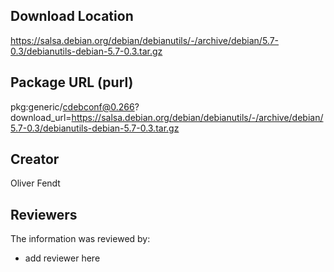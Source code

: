 ## Download Location

https://salsa.debian.org/debian/debianutils/-/archive/debian/5.7-0.3/debianutils-debian-5.7-0.3.tar.gz

## Package URL (purl)

pkg:generic/cdebconf@0.266?download_url=https://salsa.debian.org/debian/debianutils/-/archive/debian/5.7-0.3/debianutils-debian-5.7-0.3.tar.gz

## Creator

Oliver Fendt

## Reviewers

The information was reviewed by:

* add reviewer here
